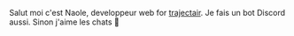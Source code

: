 Salut moi c'est Naole, developpeur web for [trajectair](https://github.com/TrajectAir).
Je fais un bot Discord aussi.
Sinon j'aime les chats 🤞
